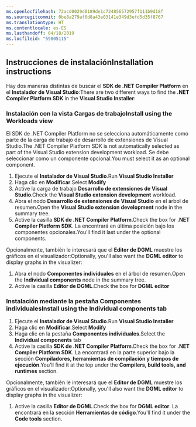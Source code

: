 ```yaml
---
ms.openlocfilehash: 72acd0029d0189de1c724856572957f111b9d18f
ms.sourcegitcommit: 0be8a279af6d8a43e03141e349d3efd5d35f8767
ms.translationtype: HT
ms.contentlocale: es-ES
ms.lasthandoff: 04/18/2019
ms.locfileid: "59805115"
---
```

## <a name="installation-instructions"></a><span data-ttu-id="5f48a-101">Instrucciones de instalación</span><span class="sxs-lookup"><span data-stu-id="5f48a-101">Installation instructions</span></span> 

<span data-ttu-id="5f48a-102">Hay dos maneras distintas de buscar el **SDK de .NET Compiler Platform** en el **Instalador de Visual Studio**:</span><span class="sxs-lookup"><span data-stu-id="5f48a-102">There are two different ways to find the **.NET Compiler Platform SDK** in the **Visual Studio Installer**:</span></span>

### <a name="install-using-the-workloads-view"></a><span data-ttu-id="5f48a-103">Instalación con la vista Cargas de trabajo</span><span class="sxs-lookup"><span data-stu-id="5f48a-103">Install using the Workloads view</span></span>

<span data-ttu-id="5f48a-104">El SDK de .NET Compiler Platform no se selecciona automáticamente como parte de la carga de trabajo de desarrollo de extensiones de Visual Studio.</span><span class="sxs-lookup"><span data-stu-id="5f48a-104">The .NET Compiler Platform SDK is not automatically selected as part of the Visual Studio extension development workload.</span></span> <span data-ttu-id="5f48a-105">Se debe seleccionar como un componente opcional.</span><span class="sxs-lookup"><span data-stu-id="5f48a-105">You must select it as an optional component.</span></span>

1. <span data-ttu-id="5f48a-106">Ejecute el **Instalador de Visual Studio**.</span><span class="sxs-lookup"><span data-stu-id="5f48a-106">Run **Visual Studio Installer**</span></span> 
1. <span data-ttu-id="5f48a-107">Haga clic en **Modificar**.</span><span class="sxs-lookup"><span data-stu-id="5f48a-107">Select **Modify**</span></span> 
1. <span data-ttu-id="5f48a-108">Active la carga de trabajo **Desarrollo de extensiones de Visual Studio**.</span><span class="sxs-lookup"><span data-stu-id="5f48a-108">Check the **Visual Studio extension development** workload.</span></span>
1. <span data-ttu-id="5f48a-109">Abra el nodo **Desarrollo de extensiones de Visual Studio** en el árbol de resumen.</span><span class="sxs-lookup"><span data-stu-id="5f48a-109">Open the **Visual Studio extension development** node in the summary tree.</span></span>
1. <span data-ttu-id="5f48a-110">Active la casilla **SDK de .NET Compiler Platform**.</span><span class="sxs-lookup"><span data-stu-id="5f48a-110">Check the box for **.NET Compiler Platform SDK**.</span></span> <span data-ttu-id="5f48a-111">La encontrará en última posición bajo los componentes opcionales.</span><span class="sxs-lookup"><span data-stu-id="5f48a-111">You'll find it last under the optional components.</span></span>

<span data-ttu-id="5f48a-112">Opcionalmente, también le interesará que el **Editor de DGML** muestre los gráficos en el visualizador:</span><span class="sxs-lookup"><span data-stu-id="5f48a-112">Optionally, you'll also want the **DGML editor** to display graphs in the visualizer:</span></span>

1. <span data-ttu-id="5f48a-113">Abra el nodo **Componentes individuales** en el árbol de resumen.</span><span class="sxs-lookup"><span data-stu-id="5f48a-113">Open the **Individual components** node in the summary tree.</span></span>
1. <span data-ttu-id="5f48a-114">Active la casilla **Editor de DGML**.</span><span class="sxs-lookup"><span data-stu-id="5f48a-114">Check the box for **DGML editor**</span></span>

### <a name="install-using-the-individual-components-tab"></a><span data-ttu-id="5f48a-115">Instalación mediante la pestaña Componentes individuales</span><span class="sxs-lookup"><span data-stu-id="5f48a-115">Install using the Individual components tab</span></span>

1. <span data-ttu-id="5f48a-116">Ejecute el **Instalador de Visual Studio**.</span><span class="sxs-lookup"><span data-stu-id="5f48a-116">Run **Visual Studio Installer**</span></span> 
1. <span data-ttu-id="5f48a-117">Haga clic en **Modificar**.</span><span class="sxs-lookup"><span data-stu-id="5f48a-117">Select **Modify**</span></span> 
1. <span data-ttu-id="5f48a-118">Haga clic en la pestaña **Componentes individuales**.</span><span class="sxs-lookup"><span data-stu-id="5f48a-118">Select the **Individual components** tab</span></span> 
1. <span data-ttu-id="5f48a-119">Active la casilla **SDK de .NET Compiler Platform**.</span><span class="sxs-lookup"><span data-stu-id="5f48a-119">Check the box for **.NET Compiler Platform SDK**.</span></span> <span data-ttu-id="5f48a-120">La encontrará en la parte superior bajo la sección **Compiladores, herramientas de compilación y tiempos de ejecución**.</span><span class="sxs-lookup"><span data-stu-id="5f48a-120">You'll find it at the top under the **Compilers, build tools, and runtimes** section.</span></span>

<span data-ttu-id="5f48a-121">Opcionalmente, también le interesará que el **Editor de DGML** muestre los gráficos en el visualizador:</span><span class="sxs-lookup"><span data-stu-id="5f48a-121">Optionally, you'll also want the **DGML editor** to display graphs in the visualizer:</span></span>

1. <span data-ttu-id="5f48a-122">Active la casilla **Editor de DGML**.</span><span class="sxs-lookup"><span data-stu-id="5f48a-122">Check the box for **DGML editor**.</span></span> <span data-ttu-id="5f48a-123">La encontrará en la sección **Herramientas de código**.</span><span class="sxs-lookup"><span data-stu-id="5f48a-123">You'll find it under the **Code tools** section.</span></span>
